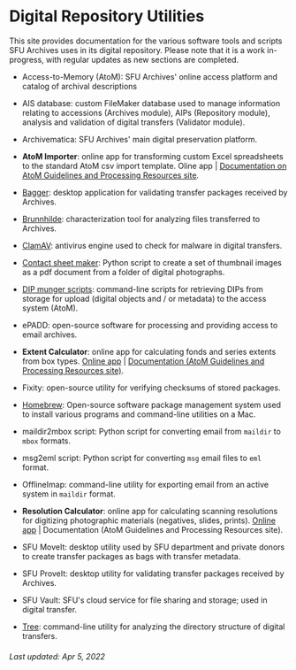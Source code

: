 # Digital Repository Utilities

This site provides documentation for the various software tools and scripts SFU Archives uses in its digital repository. Please note that it is a work in-progress, with regular updates as new sections are completed.

- Access-to-Memory (AtoM): SFU Archives' online access platform and catalog of archival descriptions

- AIS database: custom FileMaker database used to manage information relating to accessions (Archives module), AIPs (Repository module), analysis and validation of digital transfers (Validator module).

- Archivematica: SFU Archives' main digital preservation platform.

- **AtoM Importer**: online app for transforming custom Excel spreadsheets to the standard AtoM csv import template. Oline app | [Documentation on AtoM Guidelines and Processing Resources site](https://github.com/SFU-Archives/atom-guidelines-processing-resources/blob/main/resources/atom-importer.md).

- [Bagger](utilities/bagger.md): desktop application for validating transfer packages received by Archives.

- [Brunnhilde](utilities/brunnhilde.md): characterization tool for analyzing files transferred to Archives.

- [ClamAV](utilities/clamav.md): antivirus engine used to check for malware in digital transfers.

- [Contact sheet maker](utilities/contact-sheet-maker.md): Python script to create a set of thumbnail images as a pdf document from a folder of digital photographs.

- [DIP munger scripts](utilities/dip-munger-scrpts.md): command-line scripts for retrieving DIPs from storage for upload (digital objects and / or metadata) to the access system (AtoM).

- ePADD: open-source software for processing and providing access to email archives.

- **Extent Calculator**: online app for calculating fonds and series extents from box types. [Online app](https://sfuarchives.shinyapps.io/extent_calculator/) | [Documentation (AtoM Guidelines and Processing Resources site)](https://github.com/SFU-Archives/atom-guidelines-processing-resources).

- Fixity: open-source utility for verifying checksums of stored packages.

- [Homebrew](utilities/homebrew.md): Open-source software package management system used to install various programs and command-line utilities on a Mac.

- maildir2mbox script: Python script for converting email from `maildir` to `mbox` formats.

- msg2eml script: Python script for converting `msg` email files to `eml` format.

- OfflineImap: command-line utility for exporting email from an active system in `maildir` format.

- **Resolution Calculator**: online app for calculating scanning resolutions for digitizing photographic materials (negatives, slides, prints). [Online app](https://sfuarchives.shinyapps.io/resolution_calculator/) | Documentation (AtoM Guidelines and Processing Resources site).

- SFU MoveIt: desktop utility used by SFU department and private donors to create transfer packages as bags with transfer metadata.

- SFU ProveIt: desktop utility for validating transfer packages received by Archives.

- SFU Vault: SFU's cloud service for file sharing and storage; used in digital transfer.

- [Tree](utilities/tree.md): command-line utility for analyzing the directory structure of digital transfers.


###### Last updated: Apr 5, 2022
